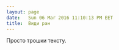 ```yaml
---
layout: page
date:   Sun 06 Mar 2016 11:10:13 PM EET
title:  Види ран
---
```


   Просто трошки тексту.